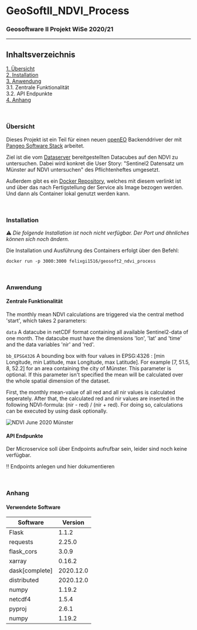 # GeoSoftII_NDVI_Process
### Geosoftware II Projekt WiSe 2020/21
---

## Inhaltsverzeichnis
[1. Übersicht](#overview) \
[2. Installation](#install) \
[3. Anwendung](#use) \
  3.1. Zentrale Funktionalität \
  3.2. API Endpunkte \
[4. Anhang](#annex)

\
<a name="overview"><h3>Übersicht</h3></a>
Dieses Projekt ist ein Teil für einen neuen [openEO](https://openeo.org/) Backenddriver der mit [Pangeo Software Stack](https://pangeo.io/) arbeitet.

Ziel ist die vom [Dataserver](https://github.com/GeoSoftII2020-21/GeoSoftII_DataServer) bereitgestellten Datacubes auf den NDVI zu untersuchen.
Dabei wird konkret die User Story: "Sentinel2 Datensatz um Münster auf NDVI untersuchen" des Pflichtenheftes umgesetzt.

Außerdem gibt es ein [Docker Repository](https://hub.docker.com/repository/docker/felixgi1516/geosoft2_ndvi_process), welches mit diesem verlinkt ist und über das nach Fertigstellung der Service als Image bezogen werden. Und dann als Container lokal genutzt werden kann.

\
<a name="install"><h3>Installation</h3></a>
:warning: _Die folgende Installation ist noch nicht verfügbar. Der Port und ähnliches können sich noch ändern._ 

Die Installation und Ausführung des Containers erfolgt über den Befehl:
```
docker run -p 3000:3000 felixgi1516/geosoft2_ndvi_process
````

\
<a name="use"><h3>Anwendung</h3></a>


#### Zentrale Funktionalität

The monthly mean NDVI calculations are triggered via the central method 'start', which takes 2 parameters:

`data` A datacube in netCDF format containing all available Sentinel2-data of one month. The datacube must have the dimensions 'lon', 'lat' and 'time' and the data variables 'nir' and 'red'.

`bb_EPSG4326` A bounding box with four values in EPSG:4326 : [min Longitude, min Latitude, max Longitude, max Latitude]. For example [7, 51.5, 8, 52.2] for an area containing the city of Münster. This parameter is optional. If this parameter isn't specified the mean will be calculated over the whole spatial dimension of the dataset.

First, the monthly mean-value of all red and all nir values is calculated seperately. After that, the calculated red and nir values are inserted in the following NDVI-formula: (nir - red) / (nir + red). For doing so, calculations can be executed by using dask optionally. 


![NDVI June 2020 Münster](./images/NDVI_June_2020.svg)

#### API Endpunkte
Der Microservice soll über Endpoints aufrufbar sein, leider sind noch keine verfügbar.

:bangbang: Endpoints anlegen und hier dokumentieren

\
<a name="annex"><h3>Anhang</h3></a>


#### Verwendete Software
Software | Version
------ | ------
Flask | 1.1.2
requests | 2.25.0
flask_cors | 3.0.9
xarray | 0.16.2
dask[complete] | 2020.12.0
distributed | 2020.12.0
numpy | 1.19.2
netcdf4 | 1.5.4
pyproj | 2.6.1
numpy | 1.19.2
